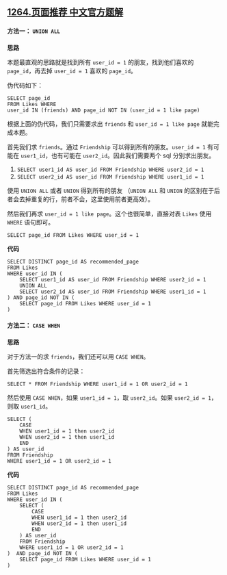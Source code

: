 ## [1264.页面推荐 中文官方题解](https://leetcode.cn/problems/page-recommendations/solutions/100000/ye-mian-tui-jian-by-leetcode-solution)
#### 方法一： `UNION ALL`

**思路**

本题最直观的思路就是找到所有 `user_id = 1` 的朋友，找到他们喜欢的 `page_id`，再去掉 `user_id = 1` 喜欢的 `page_id`。

伪代码如下：
```
SELECT page_id 
FROM Likes WHERE
user_id IN (friends) AND page_id NOT IN (user_id = 1 like page)
```

根据上面的伪代码，我们只需要求出 `friends` 和 `user_id = 1 like page` 就能完成本题。

首先我们求 `friends`。通过 `Friendship` 可以得到所有的朋友。`user_id = 1` 有可能在 `user1_id`，也有可能在 `user2_id`。因此我们需要两个 sql 分别求出朋友。
1. `SELECT user1_id AS user_id FROM Friendship WHERE user2_id = 1`
2. `SELECT user2_id AS user_id FROM Friendship WHERE user1_id = 1`

使用 `UNION ALL` 或者 `UNION` 得到所有的朋友 （`UNION ALL` 和 `UNION` 的区别在于后者会去掉重复的行，前者不会，这里使用前者更高效）。

然后我们再求 `user_id = 1 like page`。这个也很简单，直接对表 `Likes` 使用 `WHERE` 语句即可。

```
SELECT page_id FROM Likes WHERE user_id = 1
```

**代码**

```mysql [sol1-MySQL]
SELECT DISTINCT page_id AS recommended_page
FROM Likes
WHERE user_id IN (
    SELECT user1_id AS user_id FROM Friendship WHERE user2_id = 1
    UNION ALL
    SELECT user2_id AS user_id FROM Friendship WHERE user1_id = 1
) AND page_id NOT IN (
    SELECT page_id FROM Likes WHERE user_id = 1
)
```

#### 方法二： `CASE WHEN`

**思路**

对于方法一的求 `friends`，我们还可以用 `CASE WHEN`。

首先筛选出符合条件的记录：

```mysql
SELECT * FROM Friendship WHERE user1_id = 1 OR user2_id = 1
```

然后使用 `CASE WHEN`，如果 `user1_id = 1`，取 `user2_id`。如果 `user2_id = 1`，则取 `user1_id`。

```mysql
SELECT (
    CASE
    WHEN user1_id = 1 then user2_id
    WHEN user2_id = 1 then user1_id
    END
) AS user_id
FROM Friendship
WHERE user1_id = 1 OR user2_id = 1
```

**代码**

```mysql [sol2-MySQL]
SELECT DISTINCT page_id AS recommended_page
FROM Likes
WHERE user_id IN (
    SELECT (
        CASE
        WHEN user1_id = 1 then user2_id
        WHEN user2_id = 1 then user1_id
        END
    ) AS user_id
    FROM Friendship
    WHERE user1_id = 1 OR user2_id = 1
)  AND page_id NOT IN (
    SELECT page_id FROM Likes WHERE user_id = 1
)
```